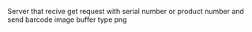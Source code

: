 Server that recive get request with serial number or product number 
and send barcode image buffer type png